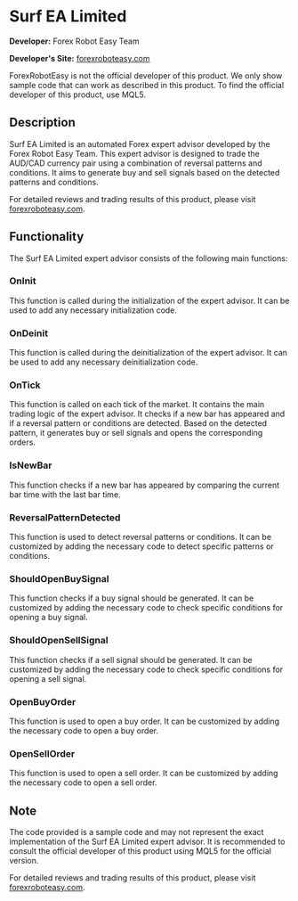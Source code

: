# Surf EA Limited

**Developer:** Forex Robot Easy Team

**Developer's Site:** [forexroboteasy.com](https://forexroboteasy.com/forex-robot-review/surf-ea-limited-review-auto-forex-expert-for-audcad/)

ForexRobotEasy is not the official developer of this product. We only show sample code that can work as described in this product. To find the official developer of this product, use MQL5.

## Description

Surf EA Limited is an automated Forex expert advisor developed by the Forex Robot Easy Team. This expert advisor is designed to trade the AUD/CAD currency pair using a combination of reversal patterns and conditions. It aims to generate buy and sell signals based on the detected patterns and conditions.

For detailed reviews and trading results of this product, please visit [forexroboteasy.com](https://forexroboteasy.com/forex-robot-review/surf-ea-limited-review-auto-forex-expert-for-audcad/).

## Functionality

The Surf EA Limited expert advisor consists of the following main functions:

### OnInit

This function is called during the initialization of the expert advisor. It can be used to add any necessary initialization code.

### OnDeinit

This function is called during the deinitialization of the expert advisor. It can be used to add any necessary deinitialization code.

### OnTick

This function is called on each tick of the market. It contains the main trading logic of the expert advisor. It checks if a new bar has appeared and if a reversal pattern or conditions are detected. Based on the detected pattern, it generates buy or sell signals and opens the corresponding orders.

### IsNewBar

This function checks if a new bar has appeared by comparing the current bar time with the last bar time.

### ReversalPatternDetected

This function is used to detect reversal patterns or conditions. It can be customized by adding the necessary code to detect specific patterns or conditions.

### ShouldOpenBuySignal

This function checks if a buy signal should be generated. It can be customized by adding the necessary code to check specific conditions for opening a buy signal.

### ShouldOpenSellSignal

This function checks if a sell signal should be generated. It can be customized by adding the necessary code to check specific conditions for opening a sell signal.

### OpenBuyOrder

This function is used to open a buy order. It can be customized by adding the necessary code to open a buy order.

### OpenSellOrder

This function is used to open a sell order. It can be customized by adding the necessary code to open a sell order.

## Note

The code provided is a sample code and may not represent the exact implementation of the Surf EA Limited expert advisor. It is recommended to consult the official developer of this product using MQL5 for the official version.

For detailed reviews and trading results of this product, please visit [forexroboteasy.com](https://forexroboteasy.com/forex-robot-review/surf-ea-limited-review-auto-forex-expert-for-audcad/).
